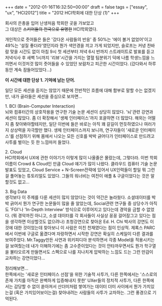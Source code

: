 +++
date = "2012-01-16T16:32:50+00:00"
draft = false
tags = ["essay", "ux", "HCI2012"]
title = "2012 HCI학회에 대한 단상 (1)"
+++
<p>회사의 은총을 입어 난생처음 학회란 곳을 가보았고<br />그 대상은 <del>스키어들의 천국으로 유명한</del> HCI학회였다.</p>&#13;
<p>개인적으로 줏어들은 들은 '갔다온 사람들의 반응' 중 50%는 '에이 볼거 없었어'이고 49%는 '설질 좋더라'였던지라 뭔가 색안경을 끼고 가게 되었지만, 슬로프는 커녕 찬바람 맞을 시간도 없이 아침 9시 첫 세션부터 저녁 6시 반까지 스트레이트로 발표를 듣고 저녁식사 후 새벽 1시까지 '리뷰'시간을 가지는 열혈 팀분위기 덕에 나름 학생느낌을 느끼면서 이것저것 많이 줏어들을 수 있었던 보람차고 피곤한 시간이었다. (갔다와서 하루동안 계속 잠들어있었다...)</p>&#13;
<p><strong>이 시간에 대한 단상 1. 기억에 남는 단어.</strong></p>&#13;
<p>일단 모든 세션을 듣지는 않았기 때문에 전반적인 흐름에 대해 함부로 말할 수는 없겠지만, 내가 골라들은 세션을 중심으로 보자면...</p>&#13;
<p>1. BCI (Brain-Computer Interaction)<br />뇌와 컴퓨터간의 상호작용을 연구한 기술 논문 세션이 상당히 많았다. '뇌'관련 강연과 세션이 많았다. 좀 더 확장해서 '생체 인터페이스'까지 포괄하면 더 많았다. 해외는 어떨지 좀 찾아봐야할테지만, 일단 이번에 들은 바로는 아직 꽤 갈길이 먼듯하였으나 여러가지 상상력을 자극할만 했다. 생체 인터페이스까지 보니까, 연구자들이 '새로운 인터페이스'를 선점하기 위해 몸에서 나오는 모든 신호를 박박 긁어다가 인터페이스로 만드려고 사투를 벌이는 듯 한 느낌마저 들었다.</p>&#13;
<p>2. Cloud<br />HCI학회에서 UX에 관한 이야기가 이렇게 많이 나올줄은 몰랐는데, 그렇더라. 이번 학회 이름이 Crowd &amp; Cloud인 만큼 Cloud 얘기가 많이 나왔다. 클라우드 컴퓨터 기술 논문 발표도 있었고, Cloud Service + N-Screen전략에 있어서 UX인력들이 할일 뭐 그런걸 풀어놓는 튜토리얼도 있었다. 그들의 워너비는 여전이 애플 &amp; 구글이었다는 것은 말할것도 없고...</p>&#13;
<p>3. Big Data<br />생각보다 이 주제를 다룬 세션이 많지 않았다는 것이 약간은 놀라웠다. 소셜데이터를 박박 긁어서 뭔가 연구한 논문들이 많을 줄 알았는데, Social관련 연구들 중 상당수가 아직도 'FGI'나 'In-Depth Interview' 방식으로 이루어지고 있다는데 경악을 금할 수 없었다. (뭐 경악까진 아니고, 소셜 데이터를 각 회사들이 사실상 꽁꽁 걸어잠그고 있다는 점을 생각하면 이상할것도 없으려나) 초청강연으로 찾아온 Ed. H. Chi 박사의 강연도 이것에 대한 것이었는데 찾아보니 이 사람은 미친 천재였다는 점이 인상적. 제록스 PARC에서 이번에 구글로 옮겼다며 자랑하면서 시작한 강연은 확실히 스케일이 다른 결과를 보여주었다. Mr.Taggy만든 사연과 위키피디아 분석하면서 각종 Model을 적용시키는걸 보여줬는데 내가 이해하기에는 좀 고수준이었다는 것이 안타까우면서도 뭔가 학구열을 불타오르게 만들면서도 스펙으로 나를 지나치게 압박하는 느낌도 드는 그런 만감이 교차하는 강연이었다...</p>&#13;
<p>정리해보면...<br />한쪽에서는 '새로운 인터페이스 선점'을 위한 기술적 사투가, 다른 한쪽에서는 '스스로의 존재 가치를 아직은 완벽하게 입증해내지 못한' UXer들의 정치적 사투가, 다른 한쪽에서는 감당할 수 없이 쏟아져서 산더미처럼 쌓여가는 데이터 더미 사이에서 뭔가 가치있는걸 (혹은 가치있어보이는걸) 찾아내려는 사람들의 사투가 교차하는. 그런 풍경으로 기억된다.</p> 